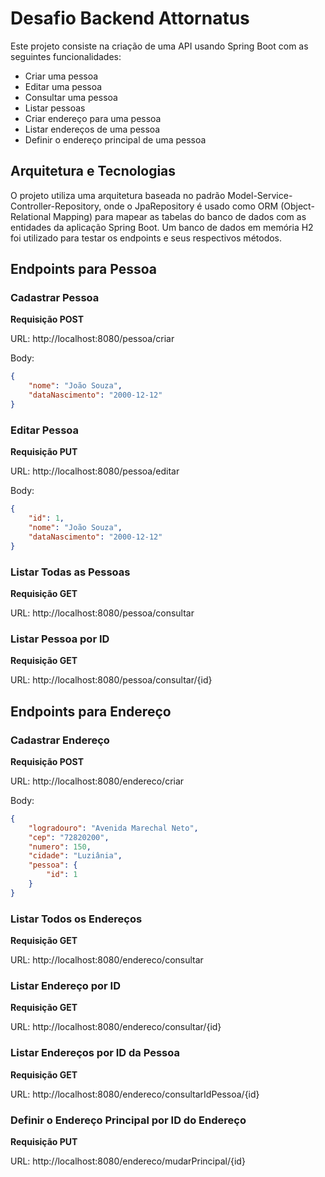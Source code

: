 # Desafio Backend Attornatus

Este projeto consiste na criação de uma API usando Spring Boot com as seguintes funcionalidades:

- Criar uma pessoa
- Editar uma pessoa
- Consultar uma pessoa
- Listar pessoas
- Criar endereço para uma pessoa
- Listar endereços de uma pessoa
- Definir o endereço principal de uma pessoa

## Arquitetura e Tecnologias

O projeto utiliza uma arquitetura baseada no padrão Model-Service-Controller-Repository, onde o JpaRepository é usado como ORM (Object-Relational Mapping) para mapear as tabelas do banco de dados com as entidades da aplicação Spring Boot. Um banco de dados em memória H2 foi utilizado para testar os endpoints e seus respectivos métodos.

## Endpoints para Pessoa

### Cadastrar Pessoa

**Requisição POST**

URL: http://localhost:8080/pessoa/criar

Body:
```json
{
    "nome": "João Souza",
    "dataNascimento": "2000-12-12"
}
```

### Editar Pessoa

**Requisição PUT**

URL: http://localhost:8080/pessoa/editar

Body:
```json
{
    "id": 1,
    "nome": "João Souza",
    "dataNascimento": "2000-12-12"
}
```

### Listar Todas as Pessoas

**Requisição GET**

URL: http://localhost:8080/pessoa/consultar

### Listar Pessoa por ID

**Requisição GET**

URL: http://localhost:8080/pessoa/consultar/{id}

## Endpoints para Endereço

### Cadastrar Endereço

**Requisição POST**

URL: http://localhost:8080/endereco/criar

Body:
```json
{
    "logradouro": "Avenida Marechal Neto",
    "cep": "72820200",
    "numero": 150,
    "cidade": "Luziânia",
    "pessoa": {
        "id": 1
    }
}
```

### Listar Todos os Endereços

**Requisição GET**

URL: http://localhost:8080/endereco/consultar

### Listar Endereço por ID

**Requisição GET**

URL: http://localhost:8080/endereco/consultar/{id}

### Listar Endereços por ID da Pessoa

**Requisição GET**

URL: http://localhost:8080/endereco/consultarIdPessoa/{id}

### Definir o Endereço Principal por ID do Endereço

**Requisição PUT**

URL: http://localhost:8080/endereco/mudarPrincipal/{id}
